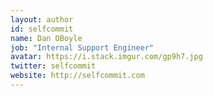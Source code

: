 ```yaml
---
layout: author
id: selfcommit
name: Dan OBoyle
job: "Internal Support Engineer"
avatar: https://i.stack.imgur.com/gp9h7.jpg
twitter: selfcommit
website: http://selfcommit.com
---
```

